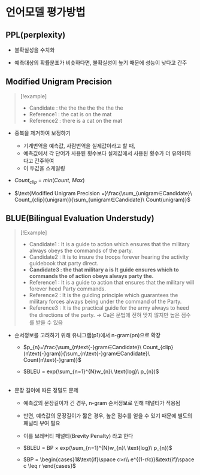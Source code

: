 
# 언어모델 평가방법

## PPL(perplexity)

- 불확실성을 수치화

- 예측대상의 확률분포가 비슷하다면, 불확실성이 높기 때문에 성능이 낮다고 간주

## Modified Unigram Precision

>[!example]
>- Candidate : the the the the the the the
>- Reference1 : the cat is on the mat
>- Reference2 : there is a cat on the mat

- 중복을 제거하여 보정하기
	- 기계번역을 예측값, 사람번역을 실제값이라고 할 때,
	- 예측값에서 각 단어가 사용된 횟수보다 실제값에서 사용된 횟수가 더 유의미하다고 간주하여
	- 이 두값을 스케일링

- $Count_{clip}\ =\ min(Count,\ Max)$

- $\text{Modified Unigram Precision =}\frac{\sum_{unigram∈Candidate}\ Count_{clip}(unigram)}{\sum_{unigram∈Candidate}\ Count(unigram)}$

## BLUE(Bilingual Evaluation Understudy)


>[!Example]
>
>- Candidate1 : It is a guide to action which ensures that the military always obeys the commands of the party.
>- Candidate2 : It is to insure the troops forever hearing the activity guidebook that party direct.
>- **Candidate3 : the that military a is It guide ensures which to commands the of action obeys always party the.**
>- Reference1 : It is a guide to action that ensures that the military will forever heed Party commands.
>- Reference2 : It is the guiding principle which guarantees the military forces always being under the command of the Party.
>- Reference3 : It is the practical guide for the army always to heed the directions of the party.
-> Ca은 문법에 전혀 맞지 않지만 높은 점수를 받을 수 있음


- 순서정보를 고려하기 위해 유니그램(p1)에서 n-gram(pn)으로 확장

	- $p_{n}=\frac{\sum_{n\text{-}gram∈Candidate}\ Count_{clip}(n\text{-}gram)}{\sum_{n\text{-}gram∈Candidate}\ Count(n\text{-}gram)}$

	- $BLEU = exp(\sum_{n=1}^{N}w_{n}\ \text{log}\ p_{n})$<br><br>

- 문장 길이에 따른 정밀도 문제
	- 예측값의 문장길이가 긴 경우, n-gram 순서정보로 인해 패널티가 적용됨
	- 반면, 예측값의 문장길이가 짧은 경우, 높은 점수를 얻을 수 있기 때문에 별도의 패널티 부여 필요
	- 이를 브레버티 패널티(Brevity Penalty) 라고 한다

	- $BLEU = BP × exp(\sum_{n=1}^{N}w_{n}\ \text{log}\ p_{n})$

	- $BP = \begin{cases}1&\text{if}\space c>r\\ e^{(1-r/c)}&\text{if}\space c \leq r \end{cases}$
